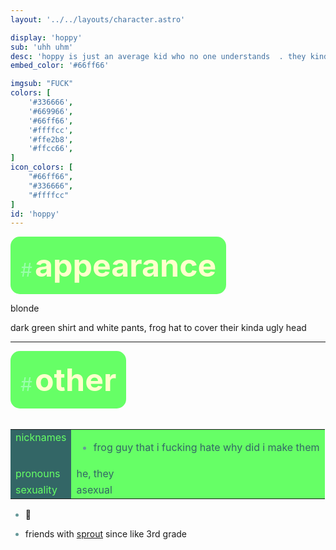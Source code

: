 ```yaml
---
layout: '../../layouts/character.astro'

display: 'hoppy'
sub: 'uhh uhm'
desc: 'hoppy is just an average kid who no one understands  . they kinda a nerd too'
embed_color: '#66ff66'

imgsub: "FUCK"
colors: [
    '#336666',
    '#669966',
    '#66ff66',
    '#ffffcc',
    '#ffe2b8',
    '#ffcc66',
]
icon_colors: [
    "#66ff66",
    "#336666",
    "#ffffcc"
]
id: 'hoppy'
---
```

<style>
    :root {
        --header-color: #003;
        --header-logo-color-1: #ffc;
        --header-logo-color-2: #6f6;

        --col-bright: #ffc;
        --col-light: #9fa;
        --col-main: #6f6;
        --col-dim: #699;
        --col-dark: #366;

        --col-bg: #033;
        --col-char-bg: #9fa;

        --col-link: #6f6;
        --col-link-hover: #9fa
    }    

    td {
        background-color: var(--col-main);
        color: var(--col-dark);
    }

    td.name {
        background-color: var(--col-dark);
        color: var(--col-main);
        box-shadow: unset;
        align-content: start;
    }

    li::marker {
        color: var(--col-dim);  
    }

    .white {
        color: var(--col-bright);
        background-color: var(--col-dark);
        padding: 3px;
        border-radius: 5px;
    }

    .black {
        color: var(--col-dark);
        background-color: var(--col-bright);
        padding: 3px;
        border-radius: 5px;
    }
</style>


<section id="appearance" style="text-align: left">

<div style="background-color: var(--col-main); padding: 16px; border-radius: 15px; width: fit-content;">
<a style="text-decoration: none;" href="#appearance">
<span style="font-size: 30px; color: var(--col-light)">#</span>
<span style="font-weight: bolder; font-size: 50px; margin: 0; margin-top: 30px; color: var(--col-bright)">
appearance
</span>
</a>
</div>

blonde

dark green shirt and white pants, frog hat to cover their kinda ugly head

</section>

<hr>
<section id="other" style="text-align: left">

<div style="background-color: var(--col-main); padding: 16px; border-radius: 15px; width: fit-content;">
<a style="text-decoration: none;" href="#other">
<span style="font-size: 30px; color: var(--col-light)">#</span>
<span style="font-weight: bolder; font-size: 50px; margin: 0; margin-top: 30px; color: var(--col-bright)">
other
</span>
</a>
</div>

<br>
<table>

<tr>
    <td class="name">nicknames</td>
    <td>

- frog guy that i fucking hate why did i make them

</td>
</tr>

<tr>
    <td class="name">pronouns</td>
    <td>he, they</td>
</tr>
<tr>
    <td class="name">sexuality</td>
    <td>asexual</td>
</tr>

</table>

- 🐸

- friends with [sprout](/characters/sprout) since like 3rd grade

</section>